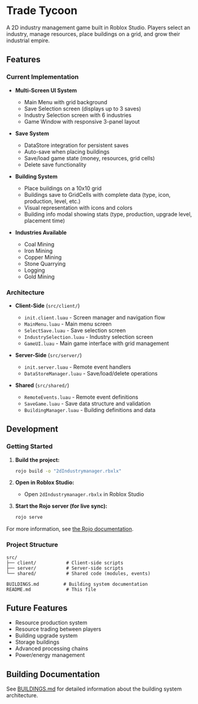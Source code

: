 # Trade Tycoon

A 2D industry management game built in Roblox Studio. Players select an industry, manage resources, place buildings on a grid, and grow their industrial empire.

## Features

### Current Implementation

- **Multi-Screen UI System**
  - Main Menu with grid background
  - Save Selection screen (displays up to 3 saves)
  - Industry Selection screen with 6 industries
  - Game Window with responsive 3-panel layout

- **Save System**
  - DataStore integration for persistent saves
  - Auto-save when placing buildings
  - Save/load game state (money, resources, grid cells)
  - Delete save functionality

- **Building System**
  - Place buildings on a 10x10 grid
  - Buildings save to GridCells with complete data (type, icon, production, level, etc.)
  - Visual representation with icons and colors
  - Building info modal showing stats (type, production, upgrade level, placement time)

- **Industries Available**
  - Coal Mining
  - Iron Mining
  - Copper Mining
  - Stone Quarrying
  - Logging
  - Gold Mining

### Architecture

- **Client-Side** (`src/client/`)
  - `init.client.luau` - Screen manager and navigation flow
  - `MainMenu.luau` - Main menu screen
  - `SelectSave.luau` - Save selection screen
  - `IndustrySelection.luau` - Industry selection screen
  - `GameUI.luau` - Main game interface with grid management

- **Server-Side** (`src/server/`)
  - `init.server.luau` - Remote event handlers
  - `DataStoreManager.luau` - Save/load/delete operations

- **Shared** (`src/shared/`)
  - `RemoteEvents.luau` - Remote event definitions
  - `SaveGame.luau` - Save data structure and validation
  - `BuildingManager.luau` - Building definitions and data

## Development

### Getting Started

1. **Build the project:**
   ```bash
   rojo build -o "2dIndustrymanager.rbxlx"
   ```

2. **Open in Roblox Studio:**
   - Open `2dIndustrymanager.rbxlx` in Roblox Studio

3. **Start the Rojo server (for live sync):**
   ```bash
   rojo serve
   ```

For more information, see [the Rojo documentation](https://rojo.space/docs).

### Project Structure

```
src/
├── client/           # Client-side scripts
├── server/           # Server-side scripts
└── shared/           # Shared code (modules, events)

BUILDINGS.md         # Building system documentation
README.md             # This file
```

## Future Features

- Resource production system
- Resource trading between players
- Building upgrade system
- Storage buildings
- Advanced processing chains
- Power/energy management

## Building Documentation

See [BUILDINGS.md](./BUILDINGS.md) for detailed information about the building system architecture.
